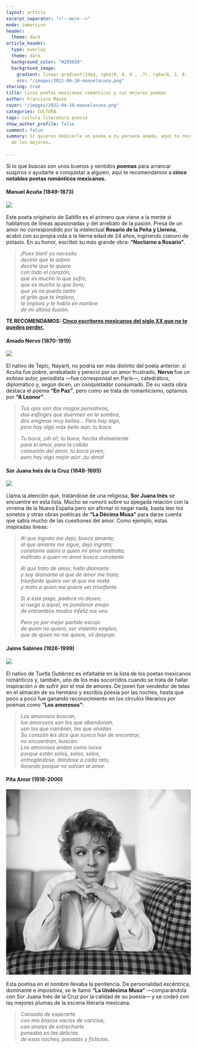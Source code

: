 ```yaml
---
layout: article
excerpt_separator: "<!--more-->"
mode: immersive
header:
  theme: dark
article_header:
  type: overlay
  theme: dark
  background_color: "#203028"
  background_image:
    gradient: linear-gradient(1deg, rgba(0, 0, 0 , .7), rgba(8, 3, 8, .9))
    src: "/images/2022-04-20-manuelacuna.png"
sharing: true
title: Cinco poetas mexicanos románticos y sus mejores poemas
author: Francisco Massé
cover: "/images/2022-04-20-manuelacuna.png"
categories: CULTURA
tags: cultura literatura poesía
show_author_profile: false
comment: false
summary: Si quieres dedicarle un poema a tu persona amada, aquí te recomendamos cinco
  de los mejores…

---
```

Si lo que buscas son unos buenos y sentidos **poemas** para arrancar suspiros o ayudarte a conquistar a alguien, aquí te recomendamos a **cinco notables poetas románticos mexicanos.**

#### Manuel Acuña (1849-1873)

![](https://upload.wikimedia.org/wikipedia/commons/thumb/e/e3/Manuel_Acu%C3%B1a.jpg/676px-Manuel_Acu%C3%B1a.jpg)

Este poeta originario de Saltillo es el primero que viene a la mente si hablamos de líneas apasionadas y del arrebato de la pasión. Presa de un amor no correspondido por la intelectual **Rosario de la Peña y Llerena**, acabó con su propia vida a la tierna edad de 24 años, ingiriendo cianuro de potasio. En su honor, escribió su más grande obra: **“Nocturno a Rosario”**.

> _¡Pues bien! yo necesito  
> decirte que te adoro  
> decirte que te quiero  
> con todo el corazón;  
> que es mucho lo que sufro,  
> que es mucho lo que lloro,  
> que ya no puedo tanto  
> al grito que te imploro,  
> te imploro y te hablo en nombre  
> de mi última ilusión._

**TE RECOMENDAMOS:** [**Cinco escritores mexicanos del siglo XX que no te puedes perder.**](https://blog.tonoysumariachi.com/cultura/2022/08/29/cinco-escritores-mexicanos-del-siglo-xx-que-no-te-puedes-perder.html)

#### Amado Nervo (1870-1919)

![](https://cdn.zendalibros.com/wp-content/uploads/2018/03/poemas-de-amado-nervo.jpg)

El nativo de Tepic, Nayarit, no podría ser más distinto del poeta anterior: si Acuña fue pobre, arrebatado y pereció por un amor frustrado, **Nervo** fue un exitoso autor, periodista —fue corresponsal en París—, catedrático, diplomático y, según dicen, un conquistador consumado. De su vasta obra destaca el poema **“En Paz”**, pero como se trata de romanticismo, optamos por **“A Leonor”**.

> _Tus ojos son dos magos pensativos,  
> dos esfinges que duermen en la sombra,  
> dos enigmas muy bellos… Pero hay algo,  
> pero hay algo más bello aún: tu boca._
>
> _Tu boca, ¡oh sí!; tu boca, hecha divinamente  
> para el amor, para la cálida  
> comunión del amor, tu boca joven;  
> pero hay algo mejor aún: ¡tu alma!_

#### Sor Juana Inés de la Cruz (1648-1695)

![](https://upload.wikimedia.org/wikipedia/commons/5/5a/Sor_Juana_by_Miguel_Cabrera_%28cropped%29.jpg)

Llama la atención que, tratándose de una religiosa, **Sor Juana Inés** se encuentre en esta lista. Mucho se rumoró sobre su apegada relación con la virreina de la Nueva España pero sin afirmar ni negar nada, basta leer los sonetos y otras obras poéticas de **“La Décima Musa”** para darse cuenta que sabía mucho de las cuestiones del amor. Como ejemplo, estas inspiradas líneas:

> _Al que ingrato me deja, busco amante;  
> al que amante me sigue, dejo ingrata;  
> constante adoro a quien mi amor maltrata;  
> maltrato a quien mi amor busca constante._
>
> _Al que trato de amor, hallo diamante  
> y soy diamante al que de amor me trata;  
> triunfante quiero ver al que me mata  
> y mato a quien me quiere ver triunfante._
>
> _Si a éste pago, padece mi deseo;  
> si ruego a aquél, mi pundonor enojo:  
> de entrambos modos infeliz me veo._
>
> _Pero yo por mejor partido escojo  
> de quien no quiero, ser violento empleo,  
> que de quien no me quiere, vil despojo._

#### Jaime Sabines (1926-1999)

![](https://cdn.zendalibros.com/wp-content/uploads/2018/10/yo-no-lo-se-d-e-cierto-jaime-sabines.jpg)

El nativo de Tuxtla Gutiérrez es infaltable en la lista de los poetas mexicanos románticos y, también, uno de los más socorridos cuando se trata de hallar inspiración o de sufrir por el mal de amores. De joven fue vendedor de telas en el almacén de su hermano y escribía poesía por las noches, hasta que poco a poco fue ganando reconocimiento en los círculos literarios por poemas como **“Los amorosos”**:

> _Los amorosos buscan,  
> los amorosos son los que abandonan,  
> son los que cambian, los que olvidan.  
> Su corazón les dice que nunca han de encontrar,  
> no encuentran, buscan.  
> Los amorosos andan como locos  
> porque están solos, solos, solos,  
> entregándose, dándose a cada rato,  
> llorando porque no salvan al amor._

#### Pita Amor (1918-2000)

![](/images/2022-04-20-pita.jpeg)

Esta poetisa en el nombre llevaba la penitencia. De personalidad excéntrica, dominante e impositiva, se le llamó **“La Undécima Musa”** —comparándola con Sor Juana Inés de la Cruz por la calidad de su poesía— y se codeó con las mejores plumas de la escena literaria mexicana.

> _Cansada de esperarte  
> con mis brazos vacíos de caricias,  
> con ansias de estrecharte  
> pensaba en las delicias  
> de esas noches, pasadas y ficticias._